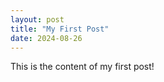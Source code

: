 ```yaml
---
layout: post
title: "My First Post"
date: 2024-08-26
---
```


This is the content of my first post!
